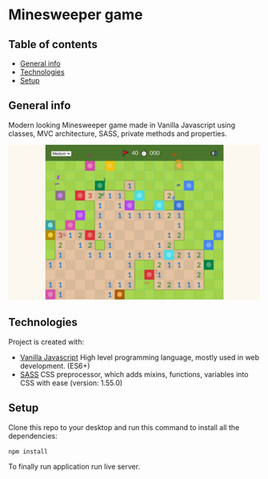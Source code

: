 # Minesweeper game

## Table of contents

-   [General info](#general-info)
-   [Technologies](#technologies)
-   [Setup](#setup)

## General info

Modern looking Minesweeper game made in Vanilla Javascript using classes, MVC architecture, SASS, private methods and properties.

![Minesweeper screenshoot](https://github.com/rafalnawojczyk/Minesweeper/blob/master/img/minesweeper-project.jpg?raw=true)

## Technologies

Project is created with:

-   [Vanilla Javascript](https://javascript.info/) High level programming language, mostly used in web development. (ES6+)
-   [SASS](https://sass-lang.com/) CSS preprocessor, which adds mixins, functions, variables into CSS with ease (version: 1.55.0)


## Setup

Clone this repo to your desktop and run this command to install all the dependencies:

```
npm install
```

To finally run application run live server.
